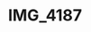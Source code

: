 ---
pid: '132'
layout: photos
title: IMG_4187
filename: IMG_4274.jpg
caption: 
previous_pid: '131'
next_pid: '133'
permalink: "/photos/132.html"
---